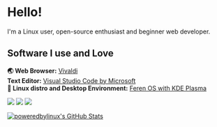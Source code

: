 # Hello!
I'm a Linux user, open-source enthusiast and beginner web developer.
## Software I use and Love
**🌏 Web Browser:** [Vivaldi](https://vivaldi.com/)  
**Text Editor:** [Visual Studio Code by Microsoft](https://code.visualstudio.com/)  
**🐧 Linux distro and Desktop Environment:** [Feren OS with KDE Plasma](https://ferenos.weebly.com)  
  
<img src="https://img.shields.io/badge/git%20-%23F05033.svg?&style=for-the-badge&logo=git&logoColor=white"> <img src="https://img.shields.io/badge/html5%20-%23E34F26.svg?&style=for-the-badge&logo=html5&logoColor=white"> <img src="https://img.shields.io/badge/css3%20-%231572B6.svg?&style=for-the-badge&logo=css3&logoColor=white">  
  
[![poweredbylinux's GitHub Stats](https://github-readme-stats.vercel.app/api?username=poweredbylinux)](https://github.com/poweredbylinux)
